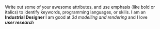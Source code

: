 Write out some of your awesome attributes, and use emphasis (like bold or italics) to identify keywords, programming languages, or skills. 
I am an **Industrial Designer** I am good at _3d modelling and rendering_ and I love _**user research**_
